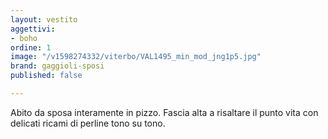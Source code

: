 ```yaml
---
layout: vestito
aggettivi:
- boho
ordine: 1
image: "/v1598274332/viterbo/VAL1495_min_mod_jng1p5.jpg"
brand: gaggioli-sposi
published: false

---
```

Abito da sposa interamente in pizzo. Fascia alta a risaltare il punto vita con delicati ricami di perline tono su tono.